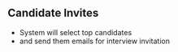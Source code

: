 ## Candidate Invites

- System will select top candidates
- and send them emails for interview invitation